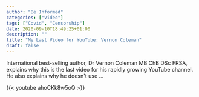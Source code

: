 ```yaml
---
author: "Be Informed"
categories: ["Video"]
tags: ["Covid", "Censorship"]
date: 2020-09-10T18:49:25+01:00
description: ""
title: "My Last Video for YouTube: Vernon Coleman"
draft: false
---
```


International best-selling author, Dr Vernon Coleman MB ChB DSc FRSA, explains why this is the last video for his rapidly growing YouTube channel. He also explains why he doesn't use ...

{{< youtube ahoCKk8w5oQ >}}